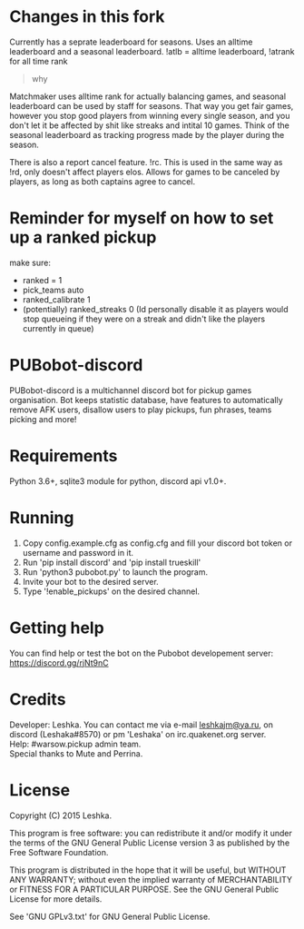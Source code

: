 # Changes in this fork

Currently has a seprate leaderboard for seasons. Uses an alltime leaderboard and a seasonal leaderboard. !atlb = alltime leaderboard, !atrank for all time rank

> why

Matchmaker uses alltime rank for actually balancing games, and seasonal leaderboard can be used by staff for seasons. That way you get fair games, however you stop good players from winning every single season, and you don't let it be affected by shit like streaks and intital 10 games. Think of the seasonal leaderboard as tracking progress made by the player during the season.

There is also a report cancel feature. !rc. This is used in the same way as !rd, only doesn't affect players elos. Allows for games to be canceled by players, as long as both captains agree to cancel.

# Reminder for myself on how to set up a ranked pickup

make sure:
 - ranked = 1
 - pick_teams auto
 - ranked_calibrate 1
 - (potentially) ranked_streaks 0 (Id personally disable it as players would stop queueing if they were on a streak and didn't like the players currently in queue)

# PUBobot-discord
PUBobot-discord is a multichannel discord bot for pickup games organisation.
Bot keeps statistic database, have features to automatically remove AFK users, disallow users to play pickups, fun phrases, teams picking and more!

# Requirements
Python 3.6+, sqlite3 module for python, discord api v1.0+.

# Running
1. Copy config.example.cfg as config.cfg and fill your discord bot token or username and password in it.
2. Run 'pip install discord' and 'pip install trueskill'
2. Run 'python3 pubobot.py' to launch the program.
3. Invite your bot to the desired server.
4. Type '!enable_pickups' on the desired channel.

# Getting help
You can find help or test the bot on the Pubobot developement server: https://discord.gg/rjNt9nC

# Credits
Developer: Leshka. You can contact me via e-mail leshkajm@ya.ru, on discord (Leshaka#8570) or pm 'Leshaka' on irc.quakenet.org server.   
Help: #warsow.pickup admin team.   
Special thanks to Mute and Perrina.

# License
Copyright (C) 2015 Leshka.

This program is free software: you can redistribute it and/or modify
it under the terms of the GNU General Public License version 3 as published by
the Free Software Foundation.

This program is distributed in the hope that it will be useful,
but WITHOUT ANY WARRANTY; without even the implied warranty of
MERCHANTABILITY or FITNESS FOR A PARTICULAR PURPOSE.  See the
GNU General Public License for more details.

See 'GNU GPLv3.txt' for GNU General Public License.
